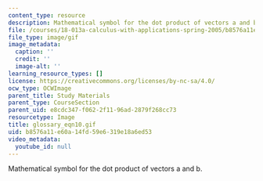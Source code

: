 ```yaml
---
content_type: resource
description: Mathematical symbol for the dot product of vectors a and b.
file: /courses/18-013a-calculus-with-applications-spring-2005/b8576a11e60a14fd59e6319e18a6ed53_glossary_eqn10.gif
file_type: image/gif
image_metadata:
  caption: ''
  credit: ''
  image-alt: ''
learning_resource_types: []
license: https://creativecommons.org/licenses/by-nc-sa/4.0/
ocw_type: OCWImage
parent_title: Study Materials
parent_type: CourseSection
parent_uid: e8cdc347-f062-2f11-96ad-2879f268cc73
resourcetype: Image
title: glossary_eqn10.gif
uid: b8576a11-e60a-14fd-59e6-319e18a6ed53
video_metadata:
  youtube_id: null
---
```

Mathematical symbol for the dot product of vectors a and b.